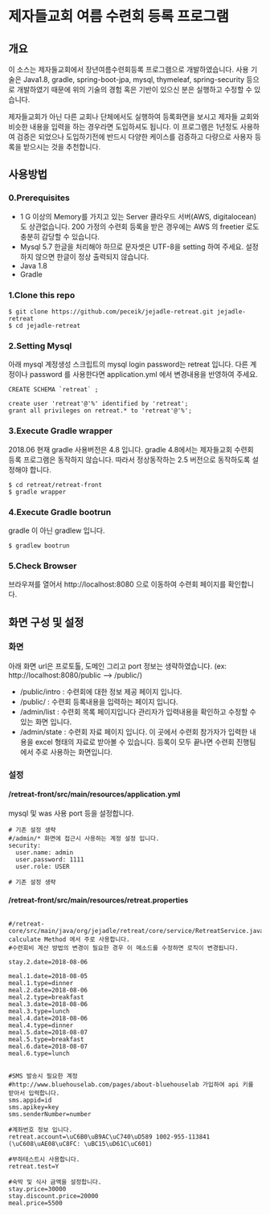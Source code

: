 # 제자들교회 여름 수련회 등록 프로그램 
## 개요 
이 소스는 제자들교회에서 장년여름수련회등록 프로그램으로 개발하였습니다.
사용 기술은 Java1.8, gradle, spring-boot-jpa, mysql, thymeleaf, spring-security 등으로 개발하였기 때문에 
위의 기술의 경험 혹은 기반이 있으신 분은 실행하고 수정할 수 있습니다.

제자들교회가 아닌 다른 교회나 단체에서도 실행하여 등록화면을 보시고 제자들 교회와 비슷한 내용을 입력을 하는 경우라면 도입하셔도 됩니다.
이 프로그램은 1년정도 사용하여 검증은 되었으나 도입하기전에 반드시 다양한 케이스를 검증하고 다량으로 사용자 등록을 받으시는 것을 추천합니다.


## 사용방법 

### 0.Prerequisites 
- 1 G 이상의 Memory를 가지고 있는 Server
클라우드 서버(AWS, digitalocean)도 상관없습니다. 200 가정의 수련회 등록을 받은 경우에는 AWS 의 freetier 로도 충분히 감당할 수 있습니다.
- Mysql 5.7 
한글을 처리해야 하므로 문자셋은 UTF-8을 setting 하여 주세요. 설정하지 않으면 한글이 정상 출력되지 않습니다.
- Java 1.8 
- Gradle

### 1.Clone this repo

```
$ git clone https://github.com/peceik/jejadle-retreat.git jejadle-retreat
$ cd jejadle-retreat
```

### 2.Setting Mysql

아래 mysql 계정생성 스크립트의 mysql login password는 retreat 입니다. 다른 계정이나 password 를 사용한다면 application.yml 에서 변경내용을 반영하여 주세요. 


```
CREATE SCHEMA `retreat` ;

create user 'retreat'@'%' identified by 'retreat';
grant all privileges on retreat.* to 'retreat'@'%';
```


### 3.Execute Gradle wrapper 

2018.06 현재 gradle 사용버전은 4.8 입니다. gradle 4.8에서는 제자들교회 수련회 등록 프로그램은 동작하지 않습니다. 
따라서 정상동작하는 2.5 버전으로 동작하도록 설정해야 합니다. 

```
$ cd retreat/retreat-front
$ gradle wrapper
```

### 4.Execute Gradle bootrun

gradle 이 아닌 gradlew 입니다.

```
$ gradlew bootrun
```

### 5.Check Browser

브라우져를 열어서 http://localhost:8080 으로 이동하여 수련회 페이지를 확인합니다. 


## 화면 구성 및 설정

### 화면 
아래 화면 url은 프로토톨, 도메인 그리고  port 정보는 생략하였습니다. (ex: http://localhost:8080/public --> /public/)
- /public/intro : 수련회에 대한 정보 제공 페이지 입니다. 
- /public/ : 수련회 등록내용을 입력하는 페이지 입니다.
- /admin/list : 수련회 목록 페이지입니다 관리자가 입력내용을 확인하고 수정할 수 있는 화면 입니다.
- /admin/state : 수련회 자료 페이지 입니다. 이 곳에서 수련회 참가자가 입력한 내용을 excel 형태의 자료로 받아볼 수 있습니다. 등록이 모두 끝나면 수련회 진행팀에서 주로 사용하는 화면입니다.

### 설정 

#### /retreat-front/src/main/resources/application.yml  

mysql 및 was 사용 port 등을 설정합니다.

```
# 기존 설정 생략 
#/admin/* 화면에 접근시 사용하는 계정 설정 입니다.
security:
  user.name: admin 
  user.password: 1111 
  user.role: USER 

# 기존 설정 생략 

```

#### /retreat-front/src/main/resources/retreat.properties
```

#/retreat-core/src/main/java/org/jejadle/retreat/core/service/RetreatService.java calculate Method 에서 주로 사용합니다. 
#수련회비 계산 방법의 변경이 필요한 경우 이 메소드를 수정하면 로직이 변경됩니다.

stay.2.date=2018-08-06

meal.1.date=2018-08-05
meal.1.type=dinner
meal.2.date=2018-08-06
meal.2.type=breakfast
meal.3.date=2018-08-06
meal.3.type=lunch
meal.4.date=2018-08-06
meal.4.type=dinner
meal.5.date=2018-08-07
meal.5.type=breakfast
meal.6.date=2018-08-07
meal.6.type=lunch


#SMS 발송시 필요한 계정
#http://www.bluehouselab.com/pages/about-bluehouselab 가입하여 api 키를 받아서 입력합니다.
sms.appid=id
sms.apikey=key
sms.senderNumber=number

#계좌번호 정보 입니다.
retreat.account=\uC6B0\uB9AC\uC740\uD589 1002-955-113841 (\uC608\uAE08\uC8FC: \uBC15\uD61C\uC601)

#부하테스트시 사용합니다. 
retreat.test=Y

#숙박 및 식사 금액을 설정합니다.
stay.price=30000
stay.discount.price=20000
meal.price=5500

```

